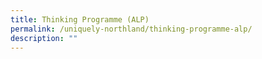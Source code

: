 ```yaml
---
title: Thinking Programme (ALP)
permalink: /uniquely-northland/thinking-programme-alp/
description: ""
---
```

